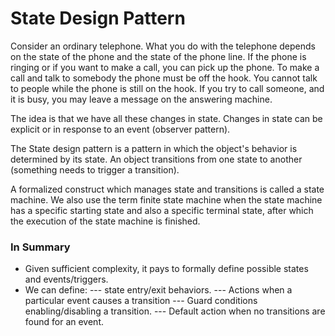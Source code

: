 # State Design Pattern

Consider an ordinary telephone. What you do with the telephone depends on the state of the phone and the state of the phone line. If the phone is ringing or if you want to make a call, you can pick up the phone. To make a call and talk to somebody the phone must be off the hook. You cannot talk to people while the phone is still on the hook. If you try to call someone, and it is busy, you may leave a message on the answering machine.

The idea is that we have all these changes in state. Changes in state can be explicit or in response to an event (observer pattern). 

The State design pattern is a pattern in which the object's behavior is determined by its state. An object transitions from one state to another (something needs to trigger a transition).

A formalized construct which manages state and transitions is called a state machine.
We also use the term finite state machine when the state machine has a specific starting state and also a specific terminal state, after which the execution of the state machine is finished.

### In Summary
- Given sufficient complexity, it pays to formally define possible states and events/triggers.
- We can define:
--- state entry/exit behaviors.
--- Actions when a particular event causes a transition
--- Guard conditions enabling/disabling a transition.
--- Default action when no transitions are found for an event.